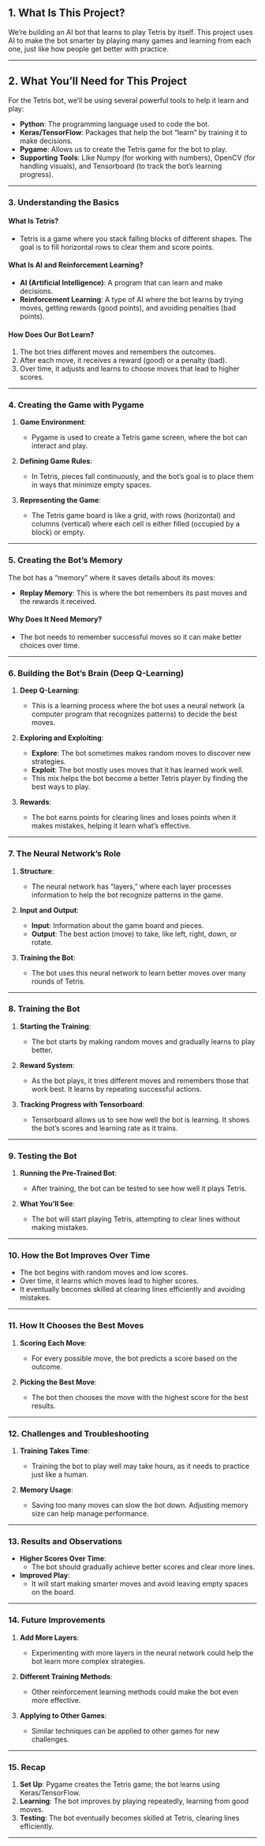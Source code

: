 ## 1. **What Is This Project?**

We’re building an AI bot that learns to play Tetris by itself. This project uses AI to make the bot smarter by playing many games and learning from each one, just like how people get better with practice.

---

## 2. **What You’ll Need for This Project**

For the Tetris bot, we’ll be using several powerful tools to help it learn and play:
- **Python**: The programming language used to code the bot.
- **Keras/TensorFlow**: Packages that help the bot “learn” by training it to make decisions.
- **Pygame**: Allows us to create the Tetris game for the bot to play.
- **Supporting Tools**: Like Numpy (for working with numbers), OpenCV (for handling visuals), and Tensorboard (to track the bot’s learning progress).

---

### 3. **Understanding the Basics**

#### **What Is Tetris?**
- Tetris is a game where you stack falling blocks of different shapes. The goal is to fill horizontal rows to clear them and score points.

#### **What Is AI and Reinforcement Learning?**
- **AI (Artificial Intelligence)**: A program that can learn and make decisions.
- **Reinforcement Learning**: A type of AI where the bot learns by trying moves, getting rewards (good points), and avoiding penalties (bad points).

#### **How Does Our Bot Learn?**
1. The bot tries different moves and remembers the outcomes.
2. After each move, it receives a reward (good) or a penalty (bad).
3. Over time, it adjusts and learns to choose moves that lead to higher scores.

---

### 4. **Creating the Game with Pygame**

1. **Game Environment**:
   - Pygame is used to create a Tetris game screen, where the bot can interact and play.

2. **Defining Game Rules**:
   - In Tetris, pieces fall continuously, and the bot’s goal is to place them in ways that minimize empty spaces.

3. **Representing the Game**:
   - The Tetris game board is like a grid, with rows (horizontal) and columns (vertical) where each cell is either filled (occupied by a block) or empty.

---

### 5. **Creating the Bot’s Memory**

The bot has a “memory” where it saves details about its moves:
- **Replay Memory**: This is where the bot remembers its past moves and the rewards it received.

#### **Why Does It Need Memory?**
- The bot needs to remember successful moves so it can make better choices over time.

---

### 6. **Building the Bot’s Brain (Deep Q-Learning)**

1. **Deep Q-Learning**:
   - This is a learning process where the bot uses a neural network (a computer program that recognizes patterns) to decide the best moves.

2. **Exploring and Exploiting**:
   - **Explore**: The bot sometimes makes random moves to discover new strategies.
   - **Exploit**: The bot mostly uses moves that it has learned work well.
   - This mix helps the bot become a better Tetris player by finding the best ways to play.

3. **Rewards**:
   - The bot earns points for clearing lines and loses points when it makes mistakes, helping it learn what’s effective.

---

### 7. **The Neural Network’s Role**

1. **Structure**:
   - The neural network has “layers,” where each layer processes information to help the bot recognize patterns in the game.

2. **Input and Output**:
   - **Input**: Information about the game board and pieces.
   - **Output**: The best action (move) to take, like left, right, down, or rotate.

3. **Training the Bot**:
   - The bot uses this neural network to learn better moves over many rounds of Tetris.

---

### 8. **Training the Bot**

1. **Starting the Training**:
   - The bot starts by making random moves and gradually learns to play better.

2. **Reward System**:
   - As the bot plays, it tries different moves and remembers those that work best. It learns by repeating successful actions.

3. **Tracking Progress with Tensorboard**:
   - Tensorboard allows us to see how well the bot is learning. It shows the bot’s scores and learning rate as it trains.

---

### 9. **Testing the Bot**

1. **Running the Pre-Trained Bot**:
   - After training, the bot can be tested to see how well it plays Tetris. 

2. **What You’ll See**:
   - The bot will start playing Tetris, attempting to clear lines without making mistakes.

---

### 10. **How the Bot Improves Over Time**

- The bot begins with random moves and low scores.
- Over time, it learns which moves lead to higher scores.
- It eventually becomes skilled at clearing lines efficiently and avoiding mistakes.

---

### 11. **How It Chooses the Best Moves**

1. **Scoring Each Move**:
   - For every possible move, the bot predicts a score based on the outcome.

2. **Picking the Best Move**:
   - The bot then chooses the move with the highest score for the best results.

---

### 12. **Challenges and Troubleshooting**

1. **Training Takes Time**:
   - Training the bot to play well may take hours, as it needs to practice just like a human.

2. **Memory Usage**:
   - Saving too many moves can slow the bot down. Adjusting memory size can help manage performance.

---

### 13. **Results and Observations**

- **Higher Scores Over Time**:
   - The bot should gradually achieve better scores and clear more lines.
- **Improved Play**:
   - It will start making smarter moves and avoid leaving empty spaces on the board.

---

### 14. **Future Improvements**

1. **Add More Layers**:
   - Experimenting with more layers in the neural network could help the bot learn more complex strategies.
   
2. **Different Training Methods**:
   - Other reinforcement learning methods could make the bot even more effective.

3. **Applying to Other Games**:
   - Similar techniques can be applied to other games for new challenges.

---

### 15. **Recap**

1. **Set Up**: Pygame creates the Tetris game; the bot learns using Keras/TensorFlow.
2. **Learning**: The bot improves by playing repeatedly, learning from good moves.
3. **Testing**: The bot eventually becomes skilled at Tetris, clearing lines efficiently. 

---
